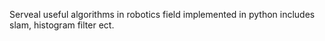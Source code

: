 Serveal useful algorithms in robotics field implemented in python includes slam, histogram filter ect.
